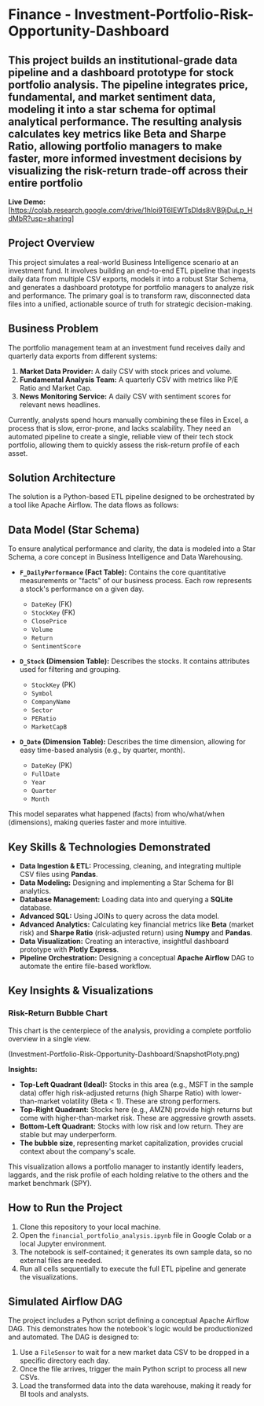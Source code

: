 # Finance - Investment-Portfolio-Risk-Opportunity-Dashboard
## This project builds an institutional-grade data pipeline and a dashboard prototype for stock portfolio analysis. The pipeline integrates price, fundamental, and market sentiment data, modeling it into a star schema for optimal analytical performance. The resulting analysis calculates key metrics like Beta and Sharpe Ratio, allowing portfolio managers to make faster, more informed investment decisions by visualizing the risk-return trade-off across their entire portfolio

**Live Demo:** [https://colab.research.google.com/drive/1hloi9T6IEWTsDlds8iVB9jDuLp_HdMbR?usp=sharing]

## Project Overview

This project simulates a real-world Business Intelligence scenario at an investment fund. It involves building an end-to-end ETL pipeline that ingests daily data from multiple CSV exports, models it into a robust Star Schema, and generates a dashboard prototype for portfolio managers to analyze risk and performance. The primary goal is to transform raw, disconnected data files into a unified, actionable source of truth for strategic decision-making.

## Business Problem

The portfolio management team at an investment fund receives daily and quarterly data exports from different systems:
1.  **Market Data Provider:** A daily CSV with stock prices and volume.
2.  **Fundamental Analysis Team:** A quarterly CSV with metrics like P/E Ratio and Market Cap.
3.  **News Monitoring Service:** A daily CSV with sentiment scores for relevant news headlines.

Currently, analysts spend hours manually combining these files in Excel, a process that is slow, error-prone, and lacks scalability. They need an automated pipeline to create a single, reliable view of their tech stock portfolio, allowing them to quickly assess the risk-return profile of each asset.

## Solution Architecture

The solution is a Python-based ETL pipeline designed to be orchestrated by a tool like Apache Airflow. The data flows as follows:

## Data Model (Star Schema)

To ensure analytical performance and clarity, the data is modeled into a Star Schema, a core concept in Business Intelligence and Data Warehousing.

*   **`F_DailyPerformance` (Fact Table):** Contains the core quantitative measurements or "facts" of our business process. Each row represents a stock's performance on a given day.
    *   `DateKey` (FK)
    *   `StockKey` (FK)
    *   `ClosePrice`
    *   `Volume`
    *   `Return`
    *   `SentimentScore`

*   **`D_Stock` (Dimension Table):** Describes the stocks. It contains attributes used for filtering and grouping.
    *   `StockKey` (PK)
    *   `Symbol`
    *   `CompanyName`
    *   `Sector`
    *   `PERatio`
    *   `MarketCapB`

*   **`D_Date` (Dimension Table):** Describes the time dimension, allowing for easy time-based analysis (e.g., by quarter, month).
    *   `DateKey` (PK)
    *   `FullDate`
    *   `Year`
    *   `Quarter`
    *   `Month`

This model separates what happened (facts) from who/what/when (dimensions), making queries faster and more intuitive.

## Key Skills & Technologies Demonstrated

*   **Data Ingestion & ETL:** Processing, cleaning, and integrating multiple CSV files using **Pandas**.
*   **Data Modeling:** Designing and implementing a Star Schema for BI analytics.
*   **Database Management:** Loading data into and querying a **SQLite** database.
*   **Advanced SQL:** Using JOINs to query across the data model.
*   **Advanced Analytics:** Calculating key financial metrics like **Beta** (market risk) and **Sharpe Ratio** (risk-adjusted return) using **Numpy** and **Pandas**.
*   **Data Visualization:** Creating an interactive, insightful dashboard prototype with **Plotly Express**.
*   **Pipeline Orchestration:** Designing a conceptual **Apache Airflow** DAG to automate the entire file-based workflow.

## Key Insights & Visualizations

### Risk-Return Bubble Chart

This chart is the centerpiece of the analysis, providing a complete portfolio overview in a single view.

(Investment-Portfolio-Risk-Opportunity-Dashboard/SnapshotPloty.png)

**Insights:**

*   **Top-Left Quadrant (Ideal):** Stocks in this area (e.g., MSFT in the sample data) offer high risk-adjusted returns (high Sharpe Ratio) with lower-than-market volatility (Beta < 1). These are strong performers.
*   **Top-Right Quadrant:** Stocks here (e.g., AMZN) provide high returns but come with higher-than-market risk. These are aggressive growth assets.
*   **Bottom-Left Quadrant:** Stocks with low risk and low return. They are stable but may underperform.
*   **The bubble size**, representing market capitalization, provides crucial context about the company's scale.

This visualization allows a portfolio manager to instantly identify leaders, laggards, and the risk profile of each holding relative to the others and the market benchmark (SPY).

## How to Run the Project

1.  Clone this repository to your local machine.
2.  Open the `financial_portfolio_analysis.ipynb` file in Google Colab or a local Jupyter environment.
3.  The notebook is self-contained; it generates its own sample data, so no external files are needed.
4.  Run all cells sequentially to execute the full ETL pipeline and generate the visualizations.

## Simulated Airflow DAG

The project includes a Python script defining a conceptual Apache Airflow DAG. This demonstrates how the notebook's logic would be productionized and automated. The DAG is designed to:

1.  Use a `FileSensor` to wait for a new market data CSV to be dropped in a specific directory each day.
2.  Once the file arrives, trigger the main Python script to process all new CSVs.
3.  Load the transformed data into the data warehouse, making it ready for BI tools and analysts.
